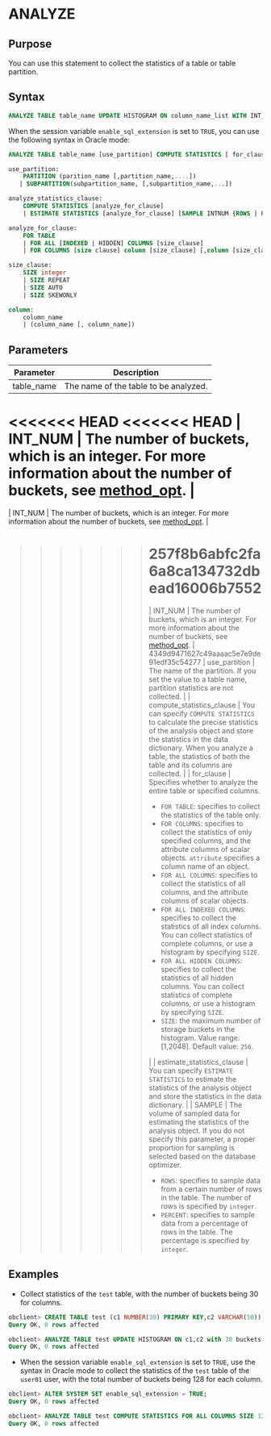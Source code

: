 # ANALYZE

## Purpose

You can use this statement to collect the statistics of a table or table partition.

## Syntax

```sql
ANALYZE TABLE table_name UPDATE HISTOGRAM ON column_name_list WITH INT_NUM BUCKETS;
```

When the session variable `enable_sql_extension` is set to `TRUE`, you can use the following syntax in Oracle mode:

```sql
ANALYZE TABLE table_name [use_partition] COMPUTE STATISTICS [ for_clause ];

use_partition:
    PARTITION (parition_name [,partition_name,....])
   | SUBPARTITION(subpartition_name, [,subpartition_name,...])

analyze_statistics_clause:
    COMPUTE STATISTICS [analyze_for_clause]
    | ESTIMATE STATISTICS [analyze_for_clause] [SAMPLE INTNUM {ROWS | PERCENTAGE}]

analyze_for_clause:
    FOR TABLE
    | FOR ALL [INDEXED | HIDDEN] COLUMNS [size_clause]
    | FOR COLUMNS [size clause] column [size_clause] [,column [size_clause]...]

size_clause:
    SIZE integer
    | SIZE REPEAT
    | SIZE AUTO
    | SIZE SKEWONLY

column:
    column_name
    | (column_name [, column_name])

```

## Parameters

| Parameter | Description |
|----------------------------|----------|
| table_name | The name of the table to be analyzed. |
<<<<<<< HEAD
<<<<<<< HEAD
| INT_NUM | The number of buckets, which is an integer. For more information about the number of buckets, see [method_opt](../../../../3.performance-tuning-guide/5.sql-optimization/4.sql-optimization/4.optimizer-statistics/2.statistics-collection-methods/4.collect-statistics-automatically.md). |
=======
| INT_NUM | The number of buckets, which is an integer. For more information about the number of buckets, see [method_opt](../../../../3.performance-tuning-guide/5.sql-optimization/4.sql-optimization/4.optimizer-statistics/2.statistics-collection-methods/3.collect-statistics-manually.md). |
> > > > > > > 257f8b6abfc2fa6a8ca134732dbead16006b7552
> > > > > > > =======
> > > > > > > | INT_NUM | The number of buckets, which is an integer. For more information about the number of buckets, see [method_opt](../../../../3.performance-tuning-guide/5.sql-optimization/4.sql-optimization/4.optimizer-statistics/2.statistics-collection-methods/4.collect-statistics-automatically.md). |
> > > > > > > 4349d9471627c49aaaac5e7e9de91edf35c54277
> > > > > > > | use_partition | The name of the partition. If you set the value to a table name, partition statistics are not collected.  |
> > > > > > > | compute_statistics_clause | You can specify `COMPUTE STATISTICS` to calculate the precise statistics of the analysis object and store the statistics in the data dictionary. When you analyze a table, the statistics of both the table and its columns are collected.  |
> > > > > > > | for_clause | Specifies whether to analyze the entire table or specified columns.  <ul><li> `FOR TABLE`: specifies to collect the statistics of the table only.    <li> `FOR COLUMNS`: specifies to collect the statistics of only specified columns, and the attribute columns of scalar objects. `attribute` specifies a column name of an object.    <li> `FOR ALL COLUMNS`: specifies to collect the statistics of all columns, and the attribute columns of scalar objects.    <li> `FOR ALL INDEXED COLUMNS`: specifies to collect the statistics of all index columns. You can collect statistics of complete columns, or use a histogram by specifying `SIZE`.    <li> `FOR ALL HIDDEN COLUMNS`: specifies to collect the statistics of all hidden columns. You can collect statistics of complete columns, or use a histogram by specifying `SIZE`.    <li> `SIZE`: the maximum number of storage buckets in the histogram. Value range: [1,2048]. Default value: `256`.  </ul>   |
> > > > > > > | estimate_statistics_clause | You can specify `ESTIMATE STATISTICS` to estimate the statistics of the analysis object and store the statistics in the data dictionary.    |
> > > > > > > | SAMPLE | The volume of sampled data for estimating the statistics of the analysis object. If you do not specify this parameter, a proper proportion for sampling is selected based on the database optimizer.  <ul><li> `ROWS`: specifies to sample data from a certain number of rows in the table. The number of rows is specified by `integer`.    <li> `PERCENT`: specifies to sample data from a percentage of rows in the table. The percentage is specified by `integer`. </ul>

## Examples

* Collect statistics of the `test` table, with the number of buckets being 30 for columns.

```sql
obclient> CREATE TABLE test (c1 NUMBER(30) PRIMARY KEY,c2 VARCHAR(50));
Query OK, 0 rows affected

obclient> ANALYZE TABLE test UPDATE HISTOGRAM ON c1,c2 with 30 buckets;
Query OK, 0 rows affected
```

* When the session variable `enable_sql_extension` is set to `TRUE`, use the syntax in Oracle mode to collect the statistics of the `test` table of the `user01` user, with the total number of buckets being 128 for each column.

```sql
obclient> ALTER SYSTEM SET enable_sql_extension = TRUE;
Query OK, 0 rows affected

obclient> ANALYZE TABLE test COMPUTE STATISTICS FOR ALL COLUMNS SIZE 128;
Query OK, 0 rows affected
```
